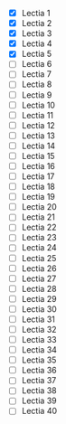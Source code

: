 - [x] Lectia 1
- [x] Lectia 2
- [x] Lectia 3
- [x] Lectia 4
- [x] Lectia 5
- [ ] Lectia 6
- [ ] Lectia 7
- [ ] Lectia 8
- [ ] Lectia 9
- [ ] Lectia 10
- [ ] Lectia 11
- [ ] Lectia 12
- [ ] Lectia 13
- [ ] Lectia 14
- [ ] Lectia 15
- [ ] Lectia 16
- [ ] Lectia 17
- [ ] Lectia 18
- [ ] Lectia 19
- [ ] Lectia 20
- [ ] Lectia 21
- [ ] Lectia 22
- [ ] Lectia 23
- [ ] Lectia 24
- [ ] Lectia 25
- [ ] Lectia 26
- [ ] Lectia 27
- [ ] Lectia 28
- [ ] Lectia 29
- [ ] Lectia 30
- [ ] Lectia 31
- [ ] Lectia 32
- [ ] Lectia 33
- [ ] Lectia 34
- [ ] Lectia 35
- [ ] Lectia 36
- [ ] Lectia 37
- [ ] Lectia 38
- [ ] Lectia 39
- [ ] Lectia 40
